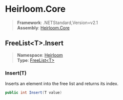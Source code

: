 # Heirloom.Core

> **Framework**: .NETStandard,Version=v2.1  
> **Assembly**: [Heirloom.Core][0]  

## FreeList\<T>.Insert

> **Namespace**: [Heirloom][0]  
> **Type**: [FreeList\<T>][1]  

### Insert(T)

Inserts an element into the free list and returns its index.

```cs
public int Insert(T value)
```

[0]: ../Heirloom.Core.md
[1]: Heirloom.FreeList[T].md
